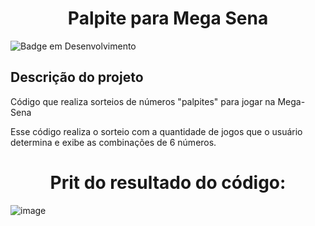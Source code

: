 <h1 align="center"> Palpite para Mega Sena </h1>

![Badge em Desenvolvimento](http://img.shields.io/static/v1?label=STATUS&message=EM%20DESENVOLVIMENTO&color=GREEN&style=for-the-badge)

## Descrição do projeto 

Código que realiza sorteios de números "palpites" para jogar na Mega-Sena

Esse código realiza  o sorteio com a quantidade de jogos que o usuário determina
e exibe as combinações de 6 números.

<h1 align="center"> Prit do resultado do código: </h1>


![image](https://github.com/GustavoDuranBR/megaSenaNew/assets/81047389/e9928f82-bd0e-4513-aef8-50fc24f197f2)
